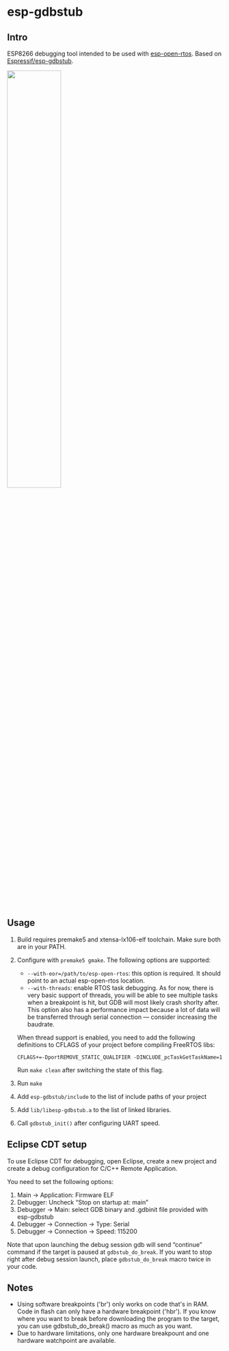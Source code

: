 
esp-gdbstub
=======

Intro
-----

ESP8266 debugging tool intended to be used with <a href="https://github.com/SuperHouse/esp-open-rtos">esp-open-rtos</a>. Based on <a href="https://github.com/Espressif/esp-gdbstub">Espressif/esp-gdbstub</a>.

<img width="50%" src="https://cloud.githubusercontent.com/assets/2057191/19023093/df5226c2-88f6-11e6-89d0-cd47b09781cc.png" />

Usage
-----

1. Build requires premake5 and xtensa-lx106-elf toolchain. Make sure both are in your PATH.
2. Configure with `premake5 gmake`. The following options are supported:
    * `--with-eor=/path/to/esp-open-rtos`: this option is required. It should point to an actual esp-open-rtos location.
	* `--with-threads`: enable RTOS task debugging. As for now, there is very basic support of threads, you will be able 
	to see multiple tasks when a breakpoint is hit, but GDB will most likely crash shorlty after. This option also has 
	a performance impact because a lot of data will be transferred through serial connection — consider increasing 
	the baudrate.
	
	When thread support is enabled, you need to add the following definitions to CFLAGS of your project before compiling 
	FreeRTOS libs:
	
	`CFLAGS+=-DportREMOVE_STATIC_QUALIFIER -DINCLUDE_pcTaskGetTaskName=1`
	
	Run `make clean` after switching the state of this flag.
3. Run `make`
4. Add `esp-gdbstub/include` to the list of include paths of your project
5. Add `lib/libesp-gdbstub.a` to the list of linked libraries.
6. Call `gdbstub_init()` after configuring UART speed.

Eclipse CDT setup
-----------------

To use Eclipse CDT for debugging, open Eclipse, create a new project and create a debug configuration for C/C++ Remote Application.

You need to set the following options:

1. Main → Application: Firmware ELF
2. Debugger: Uncheck “Stop on startup at: main”
3. Debugger → Main: select GDB binary and .gdbinit file provided with esp-gdbstub
4. Debugger → Connection → Type: Serial
5. Debugger → Connection → Speed: 115200

Note that upon launching the debug session gdb will send “continue” command if the target is paused at `gdbstub_do_break`. If you want to stop right after debug session launch, place `gdbstub_do_break` macro twice in your code.

Notes
-----
 * Using software breakpoints ('br') only works on code that's in RAM. Code in flash can only have a hardware breakpoint ('hbr'). If you know where you want to break before downloading the program to the target, you can use gdbstub_do_break() macro as much as you want.
 * Due to hardware limitations, only one hardware breakpount and one hardware watchpoint are available.
